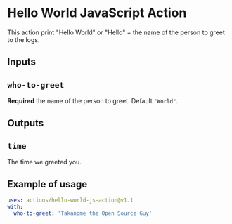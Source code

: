 # Hello World JavaScript Action

This action print "Hello World" or "Hello" + the name of the person to greet to the logs.

## Inputs

## `who-to-greet`

**Required** the name of the person to greet. Default `"World"`.

## Outputs

## `time`

The time we greeted you.

## Example of usage

```yml
uses: actions/hello-world-js-action@v1.1
with:
  who-to-greet: 'Takanome the Open Source Guy'
```

